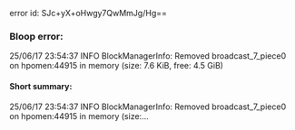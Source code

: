 error id: SJc+yX+oHwgy7QwMmJg/Hg==
### Bloop error:

25/06/17 23:54:37 INFO BlockManagerInfo: Removed broadcast_7_piece0 on hpomen:44915 in memory (size: 7.6 KiB, free: 4.5 GiB)
#### Short summary: 

25/06/17 23:54:37 INFO BlockManagerInfo: Removed broadcast_7_piece0 on hpomen:44915 in memory (size:...